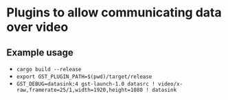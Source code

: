 # Plugins to allow communicating data over video

## Example usage

-   `cargo build --release`
-   `export GST_PLUGIN_PATH=$(pwd)/target/release`
-   `GST_DEBUG=datasink:4 gst-launch-1.0 datasrc ! video/x-raw,framerate=25/1,width=1920,height=1080 ! datasink`
